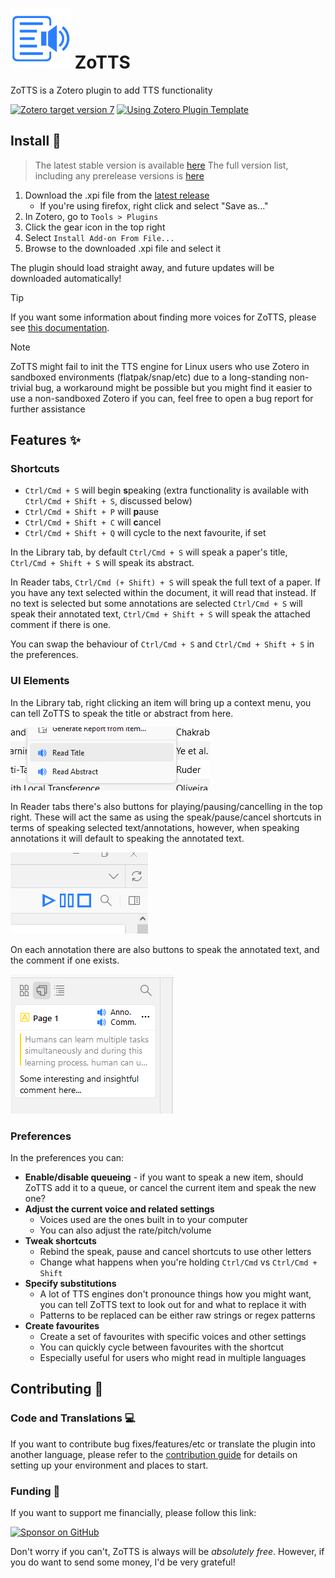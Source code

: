 # ![](addon/chrome/content/icons/favicon@48.svg) ZoTTS
ZoTTS is a Zotero plugin to add TTS functionality

[![Zotero target version 7](https://img.shields.io/badge/Zotero-7-green?style=flat-square&logo=zotero&logoColor=CC2936)](https://www.zotero.org)
[![Using Zotero Plugin Template](https://img.shields.io/badge/Using-Zotero%20Plugin%20Template-blue?style=flat-square&logo=github)](https://github.com/windingwind/zotero-plugin-template)

## Install :rocket:

> The latest stable version is available [here](https://github.com/ImperialSquid/zotero-zotts/releases/latest)
> The full version list, including any prerelease versions is [here](https://github.com/ImperialSquid/zotero-zotts/releases)

1. Download the .xpi file from the [latest release](https://github.com/ImperialSquid/zotero-zotts/releases)
   - If you're using firefox, right click and select "Save as..."
2. In Zotero, go to `Tools > Plugins`
3. Click the gear icon in the top right
4. Select `Install Add-on From File...`
5. Browse to the downloaded .xpi file and select it

The plugin should load straight away, and future updates will be downloaded automatically!

> [!TIP]
> If you want some information about finding more voices for ZoTTS, please see [this documentation](docs/BETTER_VOICES.md).

> [!NOTE]
> ZoTTS might fail to init the TTS engine for Linux users who use Zotero in sandboxed environments (flatpak/snap/etc) due to a long-standing non-trivial bug, a workaround might be possible but you might find it easier to use a non-sandboxed Zotero if you can, feel free to open a bug report for further assistance

## Features :sparkles:
### Shortcuts
- `Ctrl/Cmd + S` will begin **s**peaking (extra functionality is available with `Ctrl/Cmd + Shift + S`, discussed below)
- `Ctrl/Cmd + Shift + P` will **p**ause
- `Ctrl/Cmd + Shift + C` will **c**ancel
- `Ctrl/Cmd + Shift + Q` will cycle to the next favourite, if set

In the Library tab, by default `Ctrl/Cmd + S` will speak a paper's title, `Ctrl/Cmd + Shift + S` will speak its abstract.

In Reader tabs, `Ctrl/Cmd (+ Shift) + S` will speak the full text of a paper. If you have any text selected within the document, it will read that instead. If no text is selected but some annotations are selected `Ctrl/Cmd + S` will speak their annotated text, `Ctrl/Cmd + Shift + S` will speak the attached comment if there is one.

You can swap the behaviour of `Ctrl/Cmd + S` and `Ctrl/Cmd + Shift + S` in the preferences.

### UI Elements
In the Library tab, right clicking an item will bring up a context menu, you can tell ZoTTS to speak the title or abstract from here.

![](docs/resources/right-click-buttons.png)

In Reader tabs there's also buttons for playing/pausing/cancelling in the top right. These will act the same as using the speak/pause/cancel shortcuts in terms of speaking selected text/annotations, however, when speaking annotations it will default to speaking the annotated text.

![](docs/resources/play-pause-cancel-buttons.png)

On each annotation there are also buttons to speak the annotated text, and the comment if one exists.

![](docs/resources/anno-comm-buttons.png)

### Preferences
In the preferences you can:
- **Enable/disable queueing** - if you want to speak a new item, should ZoTTS add it to a queue, or cancel the current item and speak the new one?
- **Adjust the current voice and related settings**
  - Voices used are the ones built in to your computer
  - You can also adjust the rate/pitch/volume
- **Tweak shortcuts**
  - Rebind the speak, pause and cancel shortcuts to use other letters
  - Change what happens when you're holding `Ctrl/Cmd` vs `Ctrl/Cmd + Shift`
- **Specify substitutions**
   - A lot of TTS engines don't pronounce things how you might want, you can tell ZoTTS text to look out for and what to replace it with
   - Patterns to be replaced can be either raw strings or regex patterns
- **Create favourites**
   - Create a set of favourites with specific voices and other settings
   - You can quickly cycle between favourites with the shortcut
   - Especially useful for users who might read in multiple languages

## Contributing :wrench:
### Code and Translations :computer:
If you want to contribute bug fixes/features/etc or translate the plugin into another language, please refer to the [contribution guide](docs/CONTRIBUTING.md) for details on setting up your environment and places to start.

### Funding :money_with_wings:
If you want to support me financially, please follow this link: 

[![Sponsor on GitHub](https://img.shields.io/badge/Sponsor_me-on_GitHub-violet?style=flat-square&logo=github
)](https://github.com/sponsors/ImperialSquid/)

Don't worry if you can't, ZoTTS is always will be *absolutely free*. However, if you do want to send some money, I'd be very grateful!
